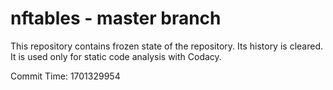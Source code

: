 # nftables - master branch

This repository contains frozen state of the repository.
Its history is cleared. It is used only for static code
analysis with Codacy.

Commit Time: 1701329954